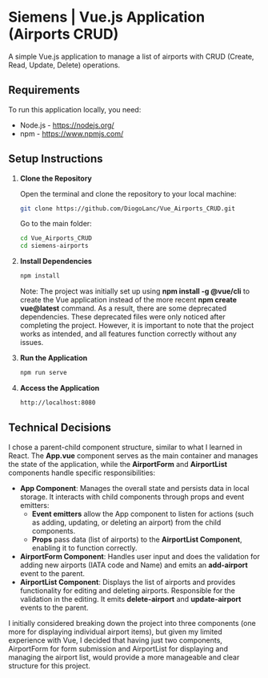 # Siemens | Vue.js Application (Airports CRUD)

A simple Vue.js application to manage a list of airports with CRUD (Create, Read, Update, Delete) operations.

## Requirements

To run this application locally, you need:

- Node.js - https://nodejs.org/ 
- npm - https://www.npmjs.com/

## Setup Instructions

1. **Clone the Repository**

   Open the terminal and clone the repository to your local machine:
   ```bash
   git clone https://github.com/DiogoLanc/Vue_Airports_CRUD.git
   ```
   Go to the main folder:
   ```bash
   cd Vue_Airports_CRUD
   cd siemens-airports
   
3. **Install Dependencies**
   ```bash
   npm install
   ```
   Note: The project was initially set up using **npm install -g @vue/cli** to create the Vue application instead of the more recent **npm create vue@latest** command. As a result, there are some deprecated dependencies. These deprecated files were only noticed after completing the project. However, it is important to note that the project works as intended, and all features function correctly without any issues.

4. **Run the Application**
   ```bash
   npm run serve
   
5. **Access the Application**
   ```bash
   http://localhost:8080

## Technical Decisions

I chose a parent-child component structure, similar to what I learned in React. The **App.vue** component serves as the main container and manages the state of the application, while the **AirportForm** and **AirportList** components handle specific responsibilities:

- **App Component**: Manages the overall state and persists data in local storage. It interacts with child components through props and event emitters:
     - **Event emitters** allow the App component to listen for actions (such as adding, updating, or deleting an airport) from the child components.
     - **Props** pass data (list of airports) to the **AirportList Component**, enabling it to function correctly.
- **AirportForm Component**: Handles user input and does the validation for adding new airports (IATA code and Name) and emits an **add-airport** event to the parent.
- **AirportList Component**: Displays the list of airports and provides functionality for editing and deleting airports. Responsible for the validation in the editing. It emits **delete-airport** and **update-airport** events to the parent.

I initially considered breaking down the project into three components (one more for displaying individual airport items), but given my limited experience with Vue, I decided that having just two components, AirportForm for form submission and AirportList for displaying and managing the airport list, would provide a more manageable and clear structure for this project.
